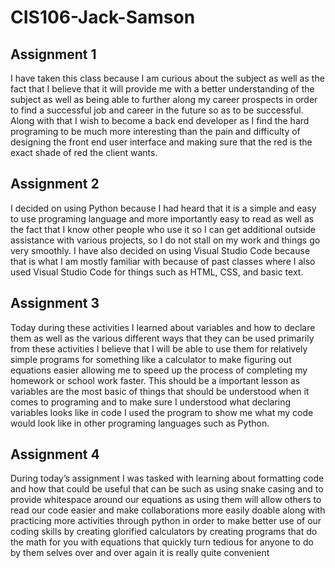 # CIS106-Jack-Samson
## Assignment 1
I have taken this class because I am curious about the subject as well as the fact that I believe that it will provide me with a better understanding of the subject as well as being able to further along my career prospects in order to find a successful job and career in the future so as to be successful. Along with that I wish to become a back end developer as I find the hard programing to be much more interesting than the pain and difficulty of designing the front end user interface and making sure that the red is the exact shade of red the client wants.

## Assignment 2
I decided on using Python because I had heard that it is a simple and easy to use programing language and more importantly easy to read as well as the fact that I know other people who use it so I can get additional outside assistance with various projects, so I do not stall on my work and things go very smoothly. I have also decided on using Visual Studio Code because that is what I am mostly familiar with because of past classes where I also used Visual Studio Code for things such as HTML, CSS, and basic text.

## Assignment 3
Today during these activities I learned about variables and how to declare them as well as the various different ways that they can be used primarily from these activities I believe that I will be able to use them for relatively simple programs for something like a calculator to make figuring out equations easier allowing me to speed up the process of completing my homework or school work faster. This should be a important lesson as variables are the most basic of things that should be understood when it comes to programing and to make sure I understood what declaring variables looks like in code I used the program to show me what my code would look like in other programing languages such as Python.

## Assignment 4
During today’s assignment I was tasked with learning about formatting code and how that could be useful that can be such as using snake casing and to provide whitespace around our equations as using them will allow others to read our code easier and make collaborations more easily doable along with practicing more activities through python in order to make better use of our coding skills by creating glorified calculators by creating programs that do the math for you with equations that quickly turn tedious for anyone to do by them selves over and over again it is really quite convenient
